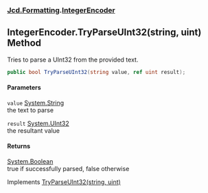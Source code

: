 ### [Jcd.Formatting](Jcd_Formatting.md 'Jcd.Formatting').[IntegerEncoder](Jcd_Formatting_IntegerEncoder.md 'Jcd.Formatting.IntegerEncoder')
## IntegerEncoder.TryParseUInt32(string, uint) Method
Tries to parse a UInt32 from the provided text.  
```csharp
public bool TryParseUInt32(string value, ref uint result);
```
#### Parameters
<a name='Jcd_Formatting_IntegerEncoder_TryParseUInt32(string_uint)_value'></a>
`value` [System.String](https://docs.microsoft.com/en-us/dotnet/api/System.String 'System.String')  
the text to parse
  
<a name='Jcd_Formatting_IntegerEncoder_TryParseUInt32(string_uint)_result'></a>
`result` [System.UInt32](https://docs.microsoft.com/en-us/dotnet/api/System.UInt32 'System.UInt32')  
the resultant value
  
#### Returns
[System.Boolean](https://docs.microsoft.com/en-us/dotnet/api/System.Boolean 'System.Boolean')  
true if successfully parsed, false otherwise

Implements [TryParseUInt32(string, uint)](Jcd_Formatting_IIntegerParser_TryParseUInt32(string_uint).md 'Jcd.Formatting.IIntegerParser.TryParseUInt32(string, uint)')  
